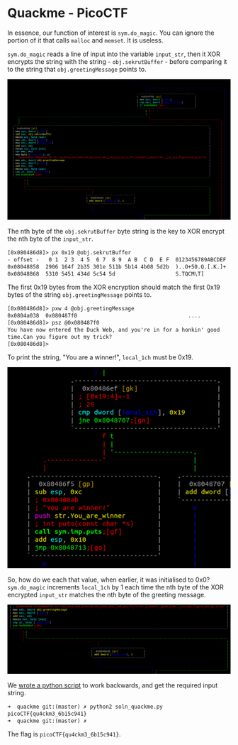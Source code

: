 # Quackme - PicoCTF

In essence, our function of interest is `sym.do_magic`. You can ignore the portion of it that calls `malloc` and `memset`. It is useless.

`sym.do_magic` reads a line of input into the variable `input_str`, then it XOR encrypts the string with the string - `obj.sekrutBuffer` - before comparing it to the string that `obj.greetingMessage` points to.

![](picoCTF_2018_reversing_quackme_portion_of_interest.png) 

The nth byte of the `obj.sekrutBuffer` byte string is the key to XOR encrypt the nth byte of the `input_str`.
```
[0x080486d8]> px 0x19 @obj.sekrutBuffer
- offset -   0 1  2 3  4 5  6 7  8 9  A B  C D  E F  0123456789ABCDEF
0x08048858  2906 164f 2b35 301e 511b 5b14 4b08 5d2b  )..O+50.Q.[.K.]+
0x08048868  5310 5451 434d 5c54 5d                   S.TQCM\T]
```

The first 0x19 bytes from the XOR encryption should match the first 0x19 bytes of the string `obj.greetingMessage` points to. 
```
[0x080486d8]> pxw 4 @obj.greetingMessage
0x0804a038  0x080487f0                                   ....
[0x080486d8]> psz @0x080487f0
You have now entered the Duck Web, and you're in for a honkin' good time.Can you figure out my trick?
[0x080486d8]> 
```

To print the string, "You are a winner!", `local_1ch` must be 0x19.

![](picoCTF_2018_reversing_quackme_local1ch_must_be_0x19.png)

So, how do we each that value, when earlier, it was initialised to 0x0? `sym.do_magic` increments `local_1ch` by 1 each time the nth byte of the XOR encrypted `input_str` matches the nth byte of the greeting message.

![](picoCTF_2018_reversing_quackme_increment_local1ch.png)

We [wrote a python script](soln_quackme.py) to work backwards, and get the required input string.

```
➜  quackme git:(master) ✗ python2 soln_quackme.py 
picoCTF{qu4ckm3_6b15c941}
➜  quackme git:(master) ✗ 
```

The flag is `picoCTF{qu4ckm3_6b15c941}`.
